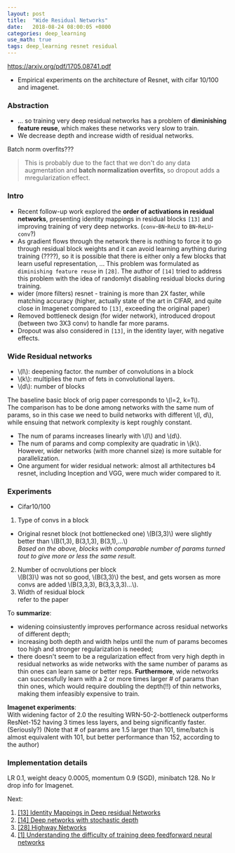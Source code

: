 ```yaml
---
layout: post
title:  "Wide Residual Networks"
date:   2018-08-24 08:00:05 +0800
categories: deep_learning
use_math: true
tags: deep_learning resnet residual
---
```


<a href="https://arxiv.org/abs/1605.07146" target="_blank">https://arxiv.org/pdf/1705.08741.pdf</a>  

- Empirical experiments on the architecture of Resnet, with cifar 10/100 and imagenet.

### Abstraction
* ... so training very deep residual networks has a problem of __diminishing feature reuse__, which makes these networks very slow to train.
* We decrease depth and increase width of residual networks.

Batch norm overfits???
> This is probably due to the fact that we don't do any data augmentation and __batch normalization overfits,__ so dropout adds a mregularization effect.

### Intro
* Recent follow-up work explored the __order of activations in residual networks__, presenting identity mappings in residual blocks `[13]` and improving training of very deep networks. (`conv`-`BN`-`ReLU` to `BN`-`ReLU`-`conv`?)
* As gradient flows through the network there is nothing to force it to go through residual block weights and it can avoid learning anything during training (????), so it is possible that there is either only a few blocks that learn useful representation, ... This problem was formulated as `diminishing feature reuse` in `[28]`. The author of `[14]` tried to address this problem with the idea of randomlyt disabling residual blocks during training.
* wider (more filters) resnet - training is more than 2X faster, while matching accuracy (higher, actually state of the art in CIFAR, and quite close in Imagenet compared to `[13]`, exceeding the original paper)
* Removed bottleneck design (for wider network), introduced dropout (between two 3X3 conv) to handle far more params.
* Dropout was also considered in `[13]`, in the identity layer, with negative effects. 


### Wide Residual networks
* \\(l\\): deepening factor. the number of convolutions in a block
* \\(k\\): multiplies the num of fets in convolutional layers.
* \\(d\\): number of blocks

The baseline basic block of orig paper corresponds to \\(l=2, k=1\\).  
The comparison has to be done among networks with the same num of params, so in this case we need to build networks with different \\(l, d\\), while ensuing that network complexity is kept roughly constant.

* The num of params increases linearly with \\(l\\) and \\(d\\).
* The num of params and comp complexity are quadratic in \\(k\\).  
However, wider networks (with more channel size) is more suitable for parallelization.
* One argument for wider residual network: almost all arthitectures b4 resnet, including Inception and VGG, were much wider compared to it.


### Experiments
- Cifar10/100
1. Type of convs in a block  
- Original resnet block (not bottlenecked one) \\(B(3,3)\\) were slightly better than \\(B(1,3), B(3,1,3), B(3,1),...\\)  
_Based on the above, blocks with comparable number of params turned tout to give more or less the same result._
2. Number of ocnvolutions per block  
\\(B(3)\\) was not so good, \\(B(3,3)\\) the best, and gets worsen as more convs are added \\(B(3,3,3), B(3,3,3,3)...\\).
3. Width of residual block  
refer to the paper

To __summarize__:
* widening coinsiustently improves performance across residual networks of different depth;
* increasing both depth and width helps until the num of params becomes too high and stronger regularization is needed;
* there doesn't seem to be a regularization effect from very high depth in residual networks as wide networks with the same number of params as thin ones can learn same or better reps. __Furthermore__, wide networks can successfully learn with a 2 or more times larger # of params than thin ones, which would require doubling the depth(!!) of thin networks, making them infeasibly expensive to train.

__Imagenet experiments__:  
With widening factor of 2.0 the resulting WRN-50-2-bottleneck outperforms ResNet-152 having 3 times less layers, and being significantly faster. (Seriously?) (Note that # of params are 1.5 larger than 101, time/batch is almost equivalent with 101, but better performance than 152, according to the author)

### Implementation details
LR 0.1, weight deacy 0.0005, momentum 0.9 (SGD), minibatch 128. No lr drop info for Imagenet.

Next:  
1. <a href="https://arxiv.org/pdf/1603.05027" target="_blank">[13] Identity Mappings in Deep residual Networks</a>  
2. <a href="https://arxiv.org/abs/1603.09382" target="_blank">[14] Deep networks with stochastic depth</a>  
3. <a href="https://arxiv.org/abs/1505.00387" target="_blank">[28] Highway Networks</a>  
4. <a href="http://proceedings.mlr.press/v9/glorot10a.html" target="_blank">[1] Understanding the difficulty of training deep feedforward neural networks</a>  
